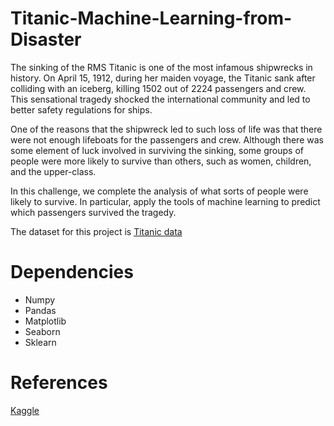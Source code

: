 # Titanic-Machine-Learning-from-Disaster

The sinking of the RMS Titanic is one of the most infamous shipwrecks in history.  On April 15, 1912, during her maiden voyage, the Titanic sank after colliding with an iceberg, killing 1502 out of 2224 passengers and crew. This sensational tragedy shocked the international community and led to better safety regulations for ships.

One of the reasons that the shipwreck led to such loss of life was that there were not enough lifeboats for the passengers and crew. Although there was some element of luck involved in surviving the sinking, some groups of people were more likely to survive than others, such as women, children, and the upper-class.

In this challenge, we complete the analysis of what sorts of people were likely to survive. In particular, apply the tools of machine learning to predict which passengers survived the tragedy.

The dataset for this project is [Titanic data](https://www.kaggle.com/c/titanic/data)

# Dependencies

- Numpy
- Pandas
- Matplotlib
- Seaborn
- Sklearn


# References 

[Kaggle](https://www.kaggle.com/)
